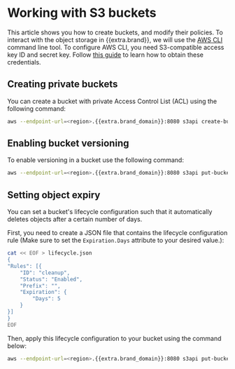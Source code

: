 # Working with S3 buckets

This article shows you how to create buckets, and modify their policies.
To interact with the object storage in {{extra.brand}}, we will use the 
[AWS CLI](https://aws.amazon.com/cli/) command line tool. To configure AWS CLI,
you need S3-compatible access key ID and secret key. 
Follow [this guide](s3-credentials.md) to learn how to obtain these credentials.

## Creating private buckets
You can create a bucket with private Access Control List (ACL) using the 
following command:
```bash
aws --endpoint-url=<region>.{{extra.brand_domain}}:8080 s3api create-bucket --acl private --bucket <bucket-name>
```

## Enabling bucket versioning
To enable versioning in a bucket use the following command:
```bash
aws --endpoint-url=<region>.{{extra.brand_domain}}:8080 s3api put-bucket-versioning --versioning-configuration Status=Enabled --bucket <bucket-name>
```

## Setting object expiry
You can set a bucket's lifecycle configuration such that it automatically 
deletes objects after a certain number of days. 

First, you need to create a JSON file that contains the lifecycle configuration
rule (Make sure to set the `Expiration.Days` attribute to your desired value.):

```bash
cat << EOF > lifecycle.json
{
"Rules": [{
    "ID": "cleanup",
    "Status": "Enabled",
    "Prefix": "",
    "Expiration": {
        "Days": 5
    }
}]
}
EOF
```

Then, apply this lifecycle configuration to your bucket using the command below:

```bash
aws --endpoint-url=<region>.{{extra.brand_domain}}:8080 s3api put-bucket-lifecycle-configuration --lifecycle-configuration file://lifecycle.json --bucket <bucket-name>
```
